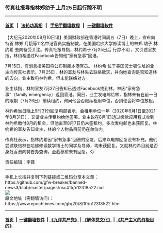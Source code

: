 ### 传真社报导指林郑幼子 上月25日起行踪不明
------------------------

#### [首页](https://github.com/gfw-breaker/banned-news3/blob/master/README.md) &nbsp;&nbsp;|&nbsp;&nbsp; [法轮功真相](https://github.com/begood0513/basic/blob/master/README.md)  &nbsp;&nbsp;|&nbsp;&nbsp; [手把手翻墙教程](https://github.com/gfw-breaker/guides/wiki)  &nbsp;&nbsp;|&nbsp;&nbsp; [一键翻墙软件](https://github.com/gfw-breaker/nogfw/blob/master/README.md)  



<div><p>
 【大纪元2020年08月10日讯】美国财政部在香港时间周五（7日）晚上，宣布向特首
 <ok href="https://www.epochtimes.com/gb/tag/%E6%9E%97%E9%83%91.html">
  林郑
 </ok>
 月娥等11名中港官员实施制裁，在美国哈佛大学修读博士的林郑
 <ok href="https://www.epochtimes.com/gb/tag/%E5%B9%BC%E5%AD%90.html">
  幼子
 </ok>
 <ok href="https://www.epochtimes.com/gb/tag/%E6%9E%97%E7%BA%A6%E5%B8%8C.html">
  林约希
 </ok>
 去向备受关注。传真社报导指，林约希于7月25日后
 <ok href="https://www.epochtimes.com/gb/tag/%E8%A1%8C%E8%B8%AA%E4%B8%8D%E6%98%8E.html">
  行踪不明
 </ok>
 ，又引述室友指，林约希透过Facebook告知他“家有急事”回港。
</p>
<p>
 7月15日，有消息指美国将公布制裁本港官员。
 <ok href="https://www.epochtimes.com/gb/tag/%E6%9E%97%E7%BA%A6%E5%B8%8C.html">
  林约希
 </ok>
 位于美国波士顿住址的业主向传真社表示，7月25日，林的室友与林失去联络数天，并向她查询是否知道林的去向。业主致电林约希，但未能联络对方。
</p>
<p>
 业主续指，林的室友7月27日告知已透过Facebook找到林，林因“家有急事”（family emergency）返回香港。同日，业主发电邮给林，指林未有在前一日的限期（7月26日）前续租约，询问他会否继续租用单位，否则便会将单位放租。
</p>
<p>
 林约希当日晚上9时31分回复电邮表示，会租用单位一年（2020年9月1日至2021年8月31日），又请业主传租约给他签署。业主说在8月1日透过缴款应用程式收到林约希缴付8月的租金，但他直至8月7日仍未签租约，多次发电邮也未获回复。林约希的室友告知业主，林的个人物品目前仍在单位内。
</p>
<p>
 传真社表示，指林约希因“家有急事”回港的室友，后来以电邮回复没有补充。他们尝试联络林在哈佛修读数学博士的同学及导师，均未获回复。又就林约希目前是否身处香港向特首办查询，至截稿前未有回复。◇
</p>
<p>
 责任编辑：李薇
</p>
</div>
<hr/>
手机上长按并复制下列链接或二维码分享本文章：<br/>
https://github.com/gfw-breaker/banned-news3/blob/master/pages/nsc415/n12318522.md <br/>
<a href='https://github.com/gfw-breaker/banned-news3/blob/master/pages/nsc415/n12318522.md'><img src='https://github.com/gfw-breaker/banned-news3/blob/master/pages/nsc415/n12318522.md.png'/></a> <br/>
原文地址（需翻墙访问）：https://www.epochtimes.com/gb/20/8/10/n12318522.htm


------------------------
#### [首页](https://github.com/gfw-breaker/banned-news3/blob/master/README.md) &nbsp;|&nbsp; [一键翻墙软件](https://github.com/gfw-breaker/nogfw/blob/master/README.md) &nbsp;| [《九评共产党》](https://github.com/gfw-breaker/9ping.md/blob/master/README.md#九评之一评共产党是什么) | [《解体党文化》](https://github.com/gfw-breaker/jtdwh.md/blob/master/README.md) | [《共产主义的终极目的》](https://github.com/gfw-breaker/gczydzjmd.md/blob/master/README.md)


<img src='http://gfw-breaker.win/banned-news3/pages/nsc415/n12318522.md' width='0px' height='0px'/>